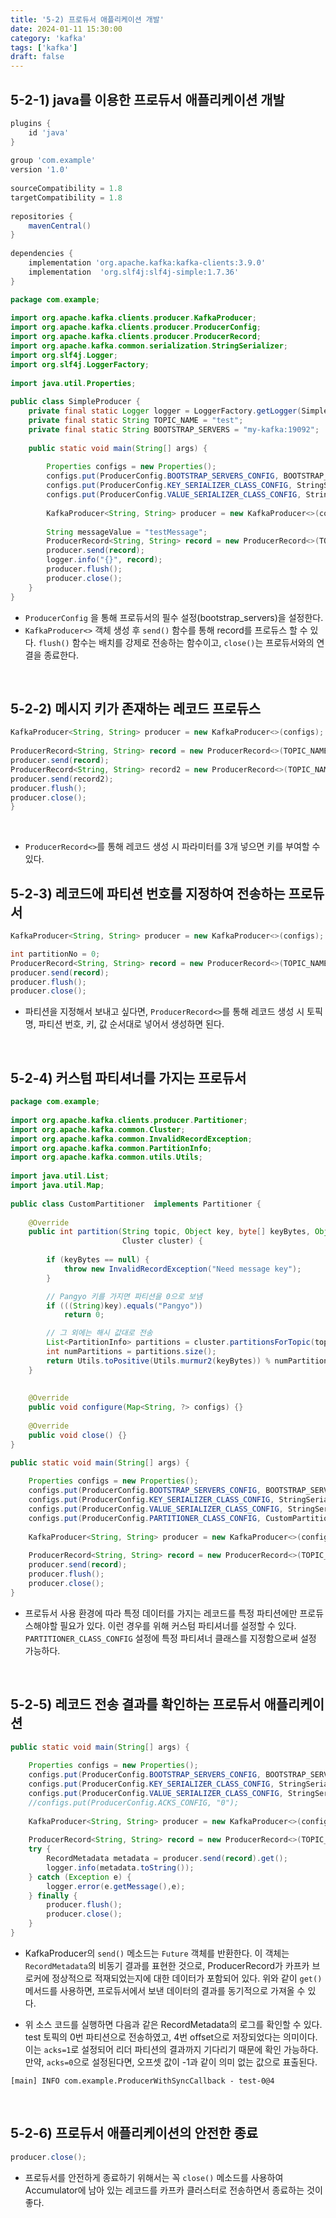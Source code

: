 ```yaml
---
title: '5-2) 프로듀서 애플리케이션 개발'
date: 2024-01-11 15:30:00
category: 'kafka'
tags: ['kafka']
draft: false
---
```


## 5-2-1) java를 이용한 프로듀서 애플리케이션 개발

```gradle
plugins {  
    id 'java'  
}  
  
group 'com.example'  
version '1.0'  
  
sourceCompatibility = 1.8  
targetCompatibility = 1.8  
  
repositories {  
    mavenCentral()  
}  
  
dependencies {  
    implementation 'org.apache.kafka:kafka-clients:3.9.0'  
    implementation  'org.slf4j:slf4j-simple:1.7.36'  
}
```

```java
package com.example;  
  
import org.apache.kafka.clients.producer.KafkaProducer;  
import org.apache.kafka.clients.producer.ProducerConfig;  
import org.apache.kafka.clients.producer.ProducerRecord;  
import org.apache.kafka.common.serialization.StringSerializer;  
import org.slf4j.Logger;  
import org.slf4j.LoggerFactory;  
  
import java.util.Properties;  
  
public class SimpleProducer {  
    private final static Logger logger = LoggerFactory.getLogger(SimpleProducer.class);  
    private final static String TOPIC_NAME = "test";  
    private final static String BOOTSTRAP_SERVERS = "my-kafka:19092";  
  
    public static void main(String[] args) {  
  
        Properties configs = new Properties();  
        configs.put(ProducerConfig.BOOTSTRAP_SERVERS_CONFIG, BOOTSTRAP_SERVERS);  
        configs.put(ProducerConfig.KEY_SERIALIZER_CLASS_CONFIG, StringSerializer.class.getName());  
        configs.put(ProducerConfig.VALUE_SERIALIZER_CLASS_CONFIG, StringSerializer.class.getName());  
  
        KafkaProducer<String, String> producer = new KafkaProducer<>(configs);  
  
        String messageValue = "testMessage";  
        ProducerRecord<String, String> record = new ProducerRecord<>(TOPIC_NAME, messageValue);
        producer.send(record);
        logger.info("{}", record);
        producer.flush();  
        producer.close();  
    }  
}
```

- `ProducerConfig` 을 통해 프로듀서의 필수 설정(bootstrap_servers)을 설정한다.
- `KafkaProducer<>` 객체 생성 후 `send()` 함수를 통해 record를 프로듀스 할 수 있다. `flush()` 함수는 배치를 강제로 전송하는 함수이고, `close()`는 프로듀서와의 연결을 종료한다.

</br>

## 5-2-2) 메시지 키가 존재하는 레코드 프로듀스

```java
KafkaProducer<String, String> producer = new KafkaProducer<>(configs);  
  
ProducerRecord<String, String> record = new ProducerRecord<>(TOPIC_NAME, "Pangyo", "Pangyo");  
producer.send(record);  
ProducerRecord<String, String> record2 = new ProducerRecord<>(TOPIC_NAME, "Busan", "Busan");  
producer.send(record2);  
producer.flush();  
producer.close();  
}
```

</br>

- `ProducerRecord<>`를 통해 레코드 생성 시 파라미터를 3개 넣으면 키를 부여할 수 있다.

## 5-2-3) 레코드에 파티션 번호를 지정하여 전송하는 프로듀서

```java
KafkaProducer<String, String> producer = new KafkaProducer<>(configs);  

int partitionNo = 0;  
ProducerRecord<String, String> record = new ProducerRecord<>(TOPIC_NAME, partitionNo, "Pangyo", "Pangyo");  
producer.send(record);
producer.flush();  
producer.close();
```

- 파티션을 지정해서 보내고 싶다면, `ProducerRecord<>`를 통해 레코드 생성 시 토픽명, 파티션 번호, 키, 값 순서대로 넣어서 생성하면 된다.

</br>

## 5-2-4) 커스텀 파티셔너를 가지는 프로듀서

```java
package com.example;  
  
import org.apache.kafka.clients.producer.Partitioner;  
import org.apache.kafka.common.Cluster;  
import org.apache.kafka.common.InvalidRecordException;  
import org.apache.kafka.common.PartitionInfo;  
import org.apache.kafka.common.utils.Utils;  
  
import java.util.List;  
import java.util.Map;  
  
public class CustomPartitioner  implements Partitioner {  
  
    @Override  
    public int partition(String topic, Object key, byte[] keyBytes, Object value, byte[] valueBytes,  
                         Cluster cluster) {  
  
        if (keyBytes == null) {  
            throw new InvalidRecordException("Need message key");  
        }  

		// Pangyo 키를 가지면 파티션을 0으로 보냄
        if (((String)key).equals("Pangyo"))  
            return 0;  

		// 그 외에는 해시 값대로 전송
        List<PartitionInfo> partitions = cluster.partitionsForTopic(topic);  
        int numPartitions = partitions.size();  
        return Utils.toPositive(Utils.murmur2(keyBytes)) % numPartitions;  
    }  
  
  
    @Override  
    public void configure(Map<String, ?> configs) {}  
  
    @Override  
    public void close() {}  
}
```

```java
public static void main(String[] args) {  
  
    Properties configs = new Properties();  
    configs.put(ProducerConfig.BOOTSTRAP_SERVERS_CONFIG, BOOTSTRAP_SERVERS);  
    configs.put(ProducerConfig.KEY_SERIALIZER_CLASS_CONFIG, StringSerializer.class.getName());  
    configs.put(ProducerConfig.VALUE_SERIALIZER_CLASS_CONFIG, StringSerializer.class.getName());  
    configs.put(ProducerConfig.PARTITIONER_CLASS_CONFIG, CustomPartitioner.class);  
  
    KafkaProducer<String, String> producer = new KafkaProducer<>(configs);  
  
    ProducerRecord<String, String> record = new ProducerRecord<>(TOPIC_NAME, "Pangyo", "Pangyo");  
    producer.send(record);  
    producer.flush();  
    producer.close();  
}
```

- 프로듀서 사용 환경에 따라 특정 데이터를 가지는 레코드를 특정 파티션에만 프로듀스해야할 필요가 있다. 이런 경우를 위해 커스텀 파티셔너를 설정할 수 있다. `PARTITIONER_CLASS_CONFIG` 설정에 특정 파티셔너 클래스를 지정함으로써 설정 가능하다.

</br>

## 5-2-5) 레코드 전송 결과를 확인하는 프로듀서 애플리케이션

```java
public static void main(String[] args) {  
  
    Properties configs = new Properties();  
    configs.put(ProducerConfig.BOOTSTRAP_SERVERS_CONFIG, BOOTSTRAP_SERVERS);  
    configs.put(ProducerConfig.KEY_SERIALIZER_CLASS_CONFIG, StringSerializer.class.getName());  
    configs.put(ProducerConfig.VALUE_SERIALIZER_CLASS_CONFIG, StringSerializer.class.getName());  
    //configs.put(ProducerConfig.ACKS_CONFIG, "0");  
  
    KafkaProducer<String, String> producer = new KafkaProducer<>(configs);  
  
    ProducerRecord<String, String> record = new ProducerRecord<>(TOPIC_NAME, "Pangyo", "Pangyo");  
    try {  
        RecordMetadata metadata = producer.send(record).get();  
        logger.info(metadata.toString());  
    } catch (Exception e) {  
        logger.error(e.getMessage(),e);  
    } finally {  
        producer.flush();  
        producer.close();  
    }  
}
```

- KafkaProducer의 `send()` 메소드는 `Future` 객체를 반환한다. 이 객체는 `RecordMetadata`의 비동기 결과를 표현한 것으로, ProducerRecord가 카프카 브로커에 정상적으로 적재되었는지에 대한 데이터가 포함되어 있다. 위와 같이 `get()`메서드를 사용하면, 프로듀서에서 보낸 데이터의 결과를 동기적으로 가져올 수 있다.

- 위 소스 코드를 실행하면 다음과 같은 RecordMetadata의 로그를 확인할 수 있다. test 토픽의 0번 파티션으로 전송하였고, 4번 offset으로 저장되었다는 의미이다. 이는 `acks=1`로 설정되어 리더 파티션의 결과까지 기다리기 때문에 확인 가능하다. 만약, `acks=0`으로 설정된다면, 오프셋 값이 -1과 같이 의미 없는 값으로 표출된다.

```
[main] INFO com.example.ProducerWithSyncCallback - test-0@4
```
</br>

## 5-2-6) 프로듀서 애플리케이션의 안전한 종료

```java
producer.close();
```

- 프로듀서를 안전하게 종료하기 위해서는 꼭 `close()` 메소드를 사용하여 Accumulator에 남아 있는 레코드를 카프카 클러스터로 전송하면서 종료하는 것이 좋다.